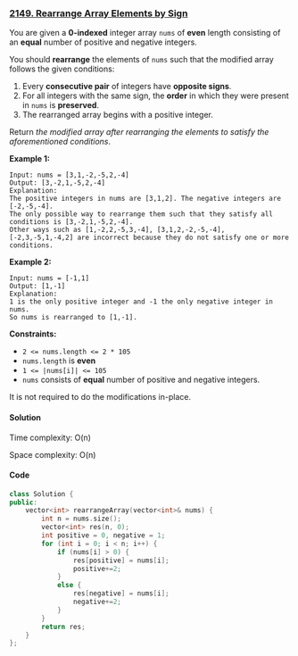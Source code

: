 ### [2149. Rearrange Array Elements by Sign](https://leetcode.com/problems/rearrange-array-elements-by-sign/)

You are given a **0-indexed** integer array `nums` of **even** length consisting of an **equal** number of positive and negative integers.

You should **rearrange** the elements of `nums` such that the modified array follows the given conditions:

1. Every **consecutive pair** of integers have **opposite signs**.
2. For all integers with the same sign, the **order** in which they were present in `nums` is **preserved**.
3. The rearranged array begins with a positive integer.

Return *the modified array after rearranging the elements to satisfy the aforementioned conditions*.

 

**Example 1:**

```
Input: nums = [3,1,-2,-5,2,-4]
Output: [3,-2,1,-5,2,-4]
Explanation:
The positive integers in nums are [3,1,2]. The negative integers are [-2,-5,-4].
The only possible way to rearrange them such that they satisfy all conditions is [3,-2,1,-5,2,-4].
Other ways such as [1,-2,2,-5,3,-4], [3,1,2,-2,-5,-4], [-2,3,-5,1,-4,2] are incorrect because they do not satisfy one or more conditions.  
```

**Example 2:**

```
Input: nums = [-1,1]
Output: [1,-1]
Explanation:
1 is the only positive integer and -1 the only negative integer in nums.
So nums is rearranged to [1,-1].
```

 

**Constraints:**

- `2 <= nums.length <= 2 * 105`
- `nums.length` is **even**
- `1 <= |nums[i]| <= 105`
- `nums` consists of **equal** number of positive and negative integers.

 

It is not required to do the modifications in-place.

#### Solution

Time complexity: O(n)

Space complexity: O(n)

#### Code

```c++
class Solution {
public:
    vector<int> rearrangeArray(vector<int>& nums) {
        int n = nums.size();
        vector<int> res(n, 0);
        int positive = 0, negative = 1;
        for (int i = 0; i < n; i++) {
            if (nums[i] > 0) {
                res[positive] = nums[i];
                positive+=2;
            }
            else {
                res[negative] = nums[i];
                negative+=2;
            }
        }
        return res;
    }
};
```



